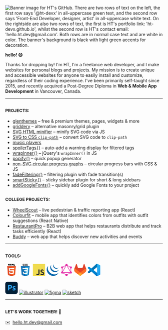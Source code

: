 ![Banner image for HT's GitHub. There are two rows of text on the left, the first row says '@ht-devx' in all-uppercase green text, and the second row says 'Front-End Developer, designer, artist' in all-uppercase white text. On the rightside are also two rows of text, the first is HT's portfolio link: 'ht-devx.github.io', whilst the second row is HT's contact email: 'hello.ht.dev@gmail.com'. Both rows are in normal case text and are white in color. The banner's background is black with light green accents for decoration.](https://github.com/ht-devx/ht-devx/assets/162752471/388f4a7a-f14c-4d59-9b69-bf457e02d3f6)

**hello! 😊**

Thanks for dropping by! I'm HT, I'm a freelance web developer, and I make websites for personal blogs and projects. My mission is to create unique and accessible websites for anyone to easily install and customize, regardless of their coding experience. I've been primarily self-taught since 2015, and recently acquired a Post-Degree Diploma in <b>Web & Mobile App Development</b> in Vancouver, Canada.

---

### <sub>**PROJECTS:**</sub>
* [glenthemes](//glenthemes.tumblr.com) &ndash; free & premium themes, pages, widgets & more
* [griddery](https://github.com/griddery/griddery.github.io#readme) &ndash; alternative masonry/grid plugin
* [SVG HTML minifier](https://svg-html-minifier.gitlab.io/view) &ndash; minify SVG code via JS
* [SVG to CSS `clip-path`](https://svg-css-clip-path.gitlab.io/view) &ndash; convert SVG code to `clip-path`
* [music players](//glenthemes.tumblr.com/tagged/my-music-player)
* [spoilerTags&hairsp;(&hairsp;)](//github.com/glenthemes/spoilerTags#readme) &ndash; auto-add a warning display for filtered tags
* [wrapInner&hairsp;(&hairsp;)](//gitlab.com/js-wrapinner/i) &ndash; jQuery's `wrapInner()` in JS
* [popify&hairsp;(&hairsp;)](https://gitlab.com/popify/i) &ndash; quick popup generator
* [non-SVG circular progress graphs](https://gitlab.com/circle-graph/s) &ndash; circular progress bars with CSS & JS
* [fadeFiltering&hairsp;(&hairsp;)](//gitlab.com/fade-filtering/s) &ndash; filtering plugin with fade transition(s)
* [smartSticky&hairsp;(&hairsp;)](//gitlab.com/smart-sticky/i) &ndash; sticky sidebar plugin for short & long sidebars
* [addGoogleFonts&hairsp;(&hairsp;)](https://github.com/ht-devx/addGoogleFonts) &ndash; quickly add Google Fonts to your project

### <sub>**COLLEGE PROJECTS:**</sub>
* [WheelScout](//dub.sh/WheelScout) &ndash; live pedestrian & traffic reporting app (React)
* [Colourfit](//dub.sh/colourfit) &ndash; mobile app that identifies colors from outfits with outfit suggestions (React Native)
* [RestaurantPro](//dub.sh/restaurantPro) &ndash; B2B web app that helps restaurants distribute and track tasks efficiently (React)
* [Buddy](//dub.sh/buddy-2022) &ndash; web app that helps discover new activities and events

---

### <sub>**TOOLS:**</sub>
<!-- https://github.com/devicons/devicon/tree/master/icons -->
<a href="https://www.w3.org/html/" target="_blank" rel="noreferrer"> <img src="https://raw.githubusercontent.com/devicons/devicon/master/icons/html5/html5-original-wordmark.svg" alt="html5" width="40" height="40"/></a>  <a href="https://www.w3schools.com/css/" target="_blank" rel="noreferrer"><img src="https://raw.githubusercontent.com/devicons/devicon/master/icons/css3/css3-original-wordmark.svg" alt="css3" width="40" height="40"/></a>  <a href="https://developer.mozilla.org/en-US/docs/Web/JavaScript" target="_blank" rel="noreferrer"><img src="https://raw.githubusercontent.com/devicons/devicon/master/icons/javascript/javascript-original.svg" alt="javascript" width="40" height="40"/></a>  <a href="https://jquery.com/" target="_blank" rel="noreferrer"><img src="https://raw.githubusercontent.com/devicons/devicon/master/icons/jquery/jquery-original.svg" alt="javascript" width="40" height="40"/></a> <a href="//www.apollographql.com" target="_blank" rel="noreferrer"> <img src="https://raw.githubusercontent.com/devicons/devicon/master/icons/graphql/graphql-plain.svg" alt="GraphQL" width="40" height="40"/></a> <a href="https://gitlab.com" target="_blank" rel="noreferrer"><img src="https://raw.githubusercontent.com/devicons/devicon/master/icons/gitlab/gitlab-original.svg" alt="gitlab" width="40" height="40"/></a>  <a href="https://code.visualstudio.com" target="_blank" rel="noreferrer"><img src="https://raw.githubusercontent.com/devicons/devicon/master/icons/vscode/vscode-original.svg" alt="visual studio code" width="40" height="40"/></a>

<a href="https://www.photoshop.com/en" target="_blank" rel="noreferrer"><img src="https://raw.githubusercontent.com/devicons/devicon/master/icons/photoshop/photoshop-original.svg" alt="photoshop" width="40" height="40"/></a>  <a href="https://www.adobe.com/in/products/illustrator.html" target="_blank" rel="noreferrer"><img src="https://www.vectorlogo.zone/logos/adobe_illustrator/adobe_illustrator-icon.svg" alt="illustrator" width="40" height="40"/></a>  <a href="https://www.figma.com/" target="_blank" rel="noreferrer"><img src="https://www.vectorlogo.zone/logos/figma/figma-icon.svg" alt="figma" width="40" height="40"/></a>  <a href="https://www.sketch.com/" target="_blank" rel="noreferrer"> <img src="https://www.vectorlogo.zone/logos/sketchapp/sketchapp-icon.svg" alt="sketch" width="40" height="40"/></a>

---

### <sub>**LET'S WORK TOGETHER! 🫶**</sub>

:envelope:&ensp;[hello.ht.dev@gmail.com](mailto:hello.ht.dev@gmail.com)
